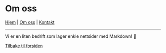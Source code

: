 # Om oss

[Hjem](index.md) | [Om oss](om.md) | [Kontakt](kontakt.md)

---

Vi er en liten bedrift som lager enkle nettsider med Markdown! 🚀

[Tilbake til forsiden](index.md)
